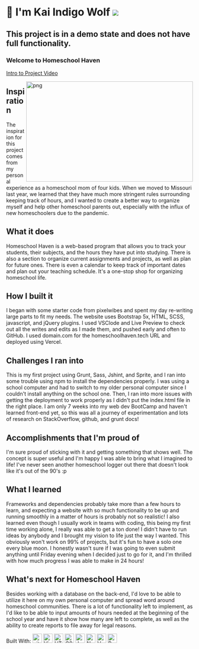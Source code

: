 # 🐺 I'm Kai Indigo Wolf  ![](https://visitor-badge.glitch.me/badge?page_id=indigow0lf.homeschoolhaven)

## This project is in a demo state and does not have full functionality.

### Welcome to Homeschool Haven
[Intro to Project Video](https://youtu.be/aRZwH6VTDu8)


<img align="right" alt="png" src="https://i.ibb.co/KxLtyn4/Homeschool-Haven.png" width="450" height="270"/>  

## Inspiration
The inspiration for this project comes from my personal experience as a homeschool mom of four kids. When we moved to Missouri last year, we learned that they have much more stringent rules surrounding keeping track of hours, and I wanted to create a better way to organize myself and help other homeschool parents out, especially with the influx of new homeschoolers due to the pandemic.

## What it does
Homeschool Haven is a web-based program that allows you to track your students, their subjects, and the hours they have put into studying. There is also a section to organize current assignments and projects, as well as plan for future ones. There is even a calendar to keep track of important dates and plan out your teaching schedule. It's a one-stop shop for organizing homeschool life.

## How I built it
I began with some starter code from pixelwibes and spent my day re-writing large parts to fit my needs. The website uses Bootstrap 5x, HTML, SCSS, javascript, and jQuery plugins. I used VSClode and Live Preview to check out all the writes and edits as I made them, and pushed early and often to GitHub. I used domain.com for the homeschoolhaven.tech URL and deployed using Vercel.

## Challenges I ran into
This is my first project using Grunt, Sass, Jshint, and Sprite, and I ran into some trouble using npm to install the dependencies properly. I was using a school computer and had to switch to my older personal computer since I couldn't install anything on the school one. Then, I ran into more issues with getting the deployment to work properly as I didn't put the index.html file in the right place. I am only 7 weeks into my web dev BootCamp and haven't learned front-end yet, so this was all a journey of experimentation and lots of research on StackOverflow, github, and grunt docs!

## Accomplishments that I'm proud of
I'm sure proud of sticking with it and getting something that shows well. The concept is super useful and I'm happy I was able to bring what I imagined to life! I've never seen another homeschool logger out there that doesn't look like it's out of the 90's :p

## What I learned
Frameworks and dependencies probably take more than a few hours to learn, and expecting a website with so much functionality to be up and running smoothly in a matter of hours is probably not so realistic! I also learned even though I usually work in teams with coding, this being my first time working alone, I really was able to get a ton done! I didn't have to run ideas by anybody and I brought my vision to life just the way I wanted. This obviously won't work on 99% of projects, but it's fun to have a solo one every blue moon. I honestly wasn't sure if I was going to even submit anything until Friday evening when I decided just to go for it, and I'm thrilled with how much progress I was able to make in 24 hours!

## What's next for Homeschool Haven
Besides working with a database on the back-end, I'd love to be able to utilize it here on my own personal computer and spread word around homeschool communities. There is a lot of functionality left to implement, as I'd like to be able to input amounts of hours needed at the beginning of the school year and have it show how many are left to complete, as well as the ability to create reports to file away for legal reasons.

Built With: <img src="https://img.shields.io/badge/git-0b0b0a?logo=git&logoColor=b63a65" alt="git logo" title="git" height="25" />
<img src="https://img.shields.io/badge/VS%20Code-0b0b0a?logo=visual-studio-code&logoColor=b63a65" alt="Visual Studio Code logo" title="Visual Studio Code" height="25"/>
<img src="https://img.shields.io/badge/HTML5-0b0b0a?logo=html5&logoColor=b63a65" alt="HTML5 logo" title="HTML5" height="25" />
<img src="https://img.shields.io/badge/CSS3-0b0b0a?logo=css3&logoColor=b63a65" alt="CSS3 logo" title="CSS3" height="25" />
<img src="https://img.shields.io/badge/JavaScript-0b0b0a?logo=javascript&logoColor=b63a65" alt="JavaScript logo" title="JavaScript" height="25" />
<img src="https://img.shields.io/badge/Node.js-0b0b0a?logo=node.js&logoColor=b63a65" alt="Node.js logo" title="Node.js" height="25" />
<img src="https://img.shields.io/badge/Vercel-0b0b0a?logo=Vercel&logoColor=b63a65" alt="Vercel logo" title="Vercel" height="25" />
<img src="https://img.shields.io/badge/Bootstrap-0b0b0a?logo=Bootstrap&logoColor=b63a65" alt="Bootstrap" title="Bootstrap" height="25" />

